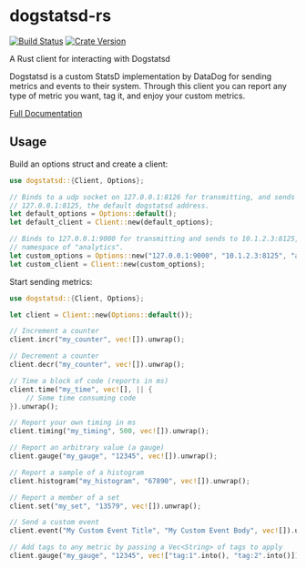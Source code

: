 dogstatsd-rs
============
[![Build Status](https://travis-ci.org/mcasper/dogstatsd-rs.svg?branch=master)](https://travis-ci.org/mcasper/dogstatsd-rs)
[![Crate Version](https://img.shields.io/crates/v/dogstatsd.svg)](https://crates.io/crates/dogstatsd)

A Rust client for interacting with Dogstatsd

Dogstatsd is a custom StatsD implementation by DataDog for sending metrics and
events to their system. Through this client you can report any type of metric
you want, tag it, and enjoy your custom metrics.

[Full Documentation](https://mcasper.github.io/dogstatsd-rs/dogstatsd/)

## Usage

Build an options struct and create a client:
```rust
use dogstatsd::{Client, Options};

// Binds to a udp socket on 127.0.0.1:8126 for transmitting, and sends to
// 127.0.0.1:8125, the default dogstatsd address.
let default_options = Options::default();
let default_client = Client::new(default_options);

// Binds to 127.0.0.1:9000 for transmitting and sends to 10.1.2.3:8125, with a
// namespace of "analytics".
let custom_options = Options::new("127.0.0.1:9000", "10.1.2.3:8125", "analytics");
let custom_client = Client::new(custom_options);
```

Start sending metrics:
```rust
use dogstatsd::{Client, Options};

let client = Client::new(Options::default());

// Increment a counter
client.incr("my_counter", vec![]).unwrap();

// Decrement a counter
client.decr("my_counter", vec![]).unwrap();

// Time a block of code (reports in ms)
client.time("my_time", vec![], || {
    // Some time consuming code
}).unwrap();

// Report your own timing in ms
client.timing("my_timing", 500, vec![]).unwrap();

// Report an arbitrary value (a gauge)
client.gauge("my_gauge", "12345", vec![]).unwrap();

// Report a sample of a histogram
client.histogram("my_histogram", "67890", vec![]).unwrap();

// Report a member of a set
client.set("my_set", "13579", vec![]).unwrap();

// Send a custom event
client.event("My Custom Event Title", "My Custom Event Body", vec![]).unwrap();

// Add tags to any metric by passing a Vec<String> of tags to apply
client.gauge("my_gauge", "12345", vec!["tag:1".into(), "tag:2".into()]).unwrap();
```
